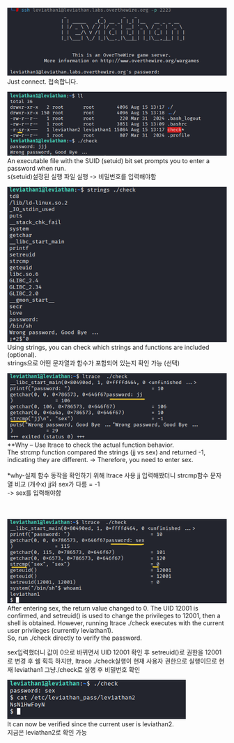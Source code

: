![image break](/Pictur/Level2/levia1.png) <br>
Just connect. 접속합니다.

![image break](/Pictur/Level2/levia2.png) <br>
An executable file with the SUID (setuid) bit set prompts you to enter a password when run.<br>
s(setuid)설정된 실행 파일 실행 -> 비밀번호를 입력해야함

![image break](/Pictur/Level2/levia3.png) <br>
Using strings, you can check which strings and functions are included (optional).<br>
strings으로 어떤 문자열과 함수가 포함되어 있는지 확인 가능 (선택)

![image break](/Pictur/Level2/levia4.png) <br>
**Why – Use ltrace to check the actual function behavior.<br>
The strcmp function compared the strings (jj vs sex) and returned -1, indicating they are different.
→ Therefore, you need to enter sex.<br>
<br>
*why-실제 함수 동작을 확인하기 위해 ltrace 사용
jj 입력해봤더니 strcmp함수 문자열 비교 (개수x) jj와 sex가 다름 = -1<br>
-> sex를 입력해야함
 <br>
 <br>
 <br>
 <br>
![image break](/Pictur/Level2/levia5.png) <br>
After entering sex, the return value changed to 0.
The UID 12001 is confirmed, and setreuid() is used to change the privileges to 12001, then a shell is obtained.
However, running ltrace ./check executes with the current user privileges (currently leviathan1).<br>
So, run ./check directly to verify the password.<br>

sex입력했더니 값이 0으로 바뀌면서 
UID 12001 확인 후 setreuid()로 권한을 12001로 변경 후 쉘 획득
하지만, ltrace ./check실행이 현재 사용자 권한으로 실행이므로 현재 leviathan1 
그냥./check로 실행 후 비밀번호 확인 

![image break](/Pictur/Level2/levia6.png) <br>
It can now be verified since the current user is leviathan2.<br>
지금은 leviathan2로 확인 가능

